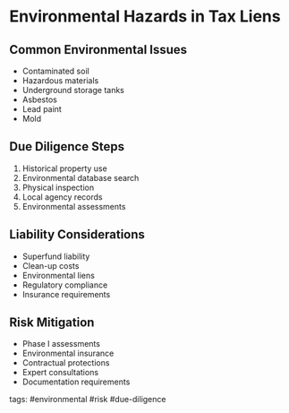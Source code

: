 # Environmental Hazards in Tax Liens

## Common Environmental Issues
- Contaminated soil
- Hazardous materials
- Underground storage tanks
- Asbestos
- Lead paint
- Mold

## Due Diligence Steps
1. Historical property use
2. Environmental database search
3. Physical inspection
4. Local agency records
5. Environmental assessments

## Liability Considerations
- Superfund liability
- Clean-up costs
- Environmental liens
- Regulatory compliance
- Insurance requirements

## Risk Mitigation
- Phase I assessments
- Environmental insurance
- Contractual protections
- Expert consultations
- Documentation requirements

tags: #environmental #risk #due-diligence 